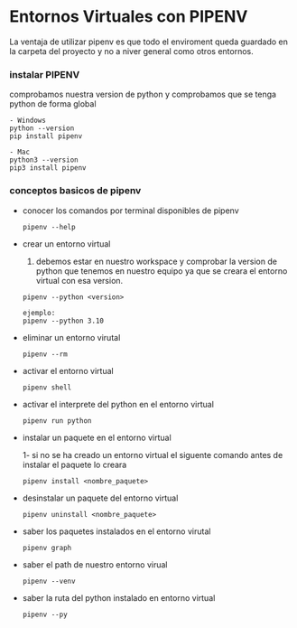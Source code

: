 # Entornos Virtuales con PIPENV

La ventaja de utilizar pipenv es que todo el enviroment queda guardado en la carpeta del proyecto y no a niver general como otros entornos.


### instalar PIPENV
comprobamos nuestra version de python y comprobamos que se tenga python de forma global

```
- Windows
python --version
pip install pipenv

- Mac
python3 --version
pip3 install pipenv
```


### conceptos basicos de pipenv

- conocer los comandos por terminal disponibles de pipenv

	```
	pipenv --help
	```

- crear un entorno virtual

	1. debemos estar en nuestro workspace y comprobar la version de python que tenemos en nuestro equipo ya que se creara el entorno virtual con esa version.

	```
	pipenv --python <version>

	ejemplo:
	pipenv --python 3.10
	```

- eliminar un entorno virutal
	```
	pipenv --rm
	```

- activar el entorno virtual
	```
	pipenv shell
	```

- activar el interprete del python en el entorno virtual
	```
	pipenv run python
	```

- instalar un paquete en el entorno virtual

	1- si no se ha creado un entorno virtual el siguente comando antes de instalar el paquete lo creara

	```
	pipenv install <nombre_paquete>
	```

- desinstalar un paquete del entorno virtual
	```
	pipenv uninstall <nombre_paquete>
	```

- saber los paquetes instalados en el entorno virutal
	```
	pipenv graph
	```

- saber el path de nuestro entorno virual
	```
	pipenv --venv
	```

- saber la ruta del python instalado en entorno virtual
	```
	pipenv --py
	```

